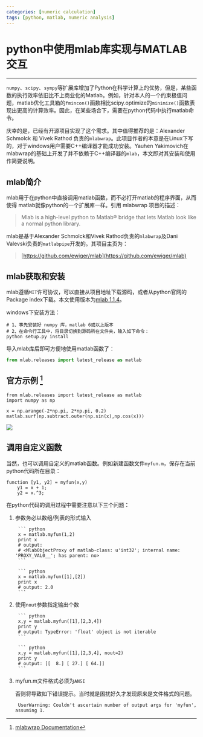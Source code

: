 ```yaml
---
categories: [numeric calculation]
tags: [python, matlab, numeric analysis]
---
```


# python中使用mlab库实现与MATLAB交互


---

`numpy`、`scipy`、`sympy`等扩展库增加了Python在科学计算上的优势，但是，某些函数的执行效率依旧比不上商业化的Matlab。例如，针对本人的一个约束极值问题，matlab优化工具箱的`fmincon()`函数相比scipy.optimize的`minimize()`函数表现出更高的计算效率。因此，在某些场合下，需要在python代码中执行matlab命令。

庆幸的是，已经有开源项目实现了这个需求。其中值得推荐的是：Alexander Schmolck 和 Vivek Rathod 负责的`mlabwrap`。此项目作者的本意是在Linux下写的，对于windows用户需要C++编译器才能成功安装。Yauhen Yakimovich在mlabwrap的基础上开发了并不依赖于C++编译器的`mlab`，本文即对其安装和使用作简要说明。

## mlab简介

mlab用于在python中直接调用matlab函数，而不必打开matlab的程序界面，从而使得 matlab就像python的一个扩展库一样。引用 mlabwrap 项目的描述：

> Mlab is a high-level python to Matlab® bridge that lets Matlab look like a normal python library.

mlab是基于Alexander Schmolck和Vivek Rathod负责的`mlabwrap`及Dani Valevski负责的`matlabpipe`开发的。其项目主页为：

> [https://github.com/ewiger/mlab](https://github.com/ewiger/mlab)


## mlab获取和安装

mlab遵循`MIT`许可协议，可以直接从项目地址下载源码，或者从python官网的Package index下载。本文使用版本为[mlab 1.1.4](https://pypi.python.org/pypi/mlab)。

windows下安装方法：


    # 1、事先安装好 numpy 库，matlab 6或以上版本
    # 2、在命令行工具中，将目录切换到源码所在文件夹，输入如下命令：
    python setup.py install


导入mlab库后即可方便地使用matlab函数了：

``` python
from mlab.releases import latest_release as matlab
```

## 官方示例 [^1]

    from mlab.releases import latest_release as matlab
    import numpy as np

    x = np.arange(-2*np.pi, 2*np.pi, 0.2)
    matlab.surf(np.subtract.outer(np.sin(x),np.cos(x)))

![](images/2015-11-15-01.png)


## 调用自定义函数

当然，也可以调用自定义的matlab函数。例如新建函数文件`myfun.m`，保存在当前python代码所在目录：

    function [y1, y2] = myfun(x,y)
        y1 = x + 1;
        y2 = x.^3;

在python代码的调用过程中需要注意以下三个问题：

1. 参数务必以数组/列表的形式输入

        ``` python
        x = matlab.myfun(1,2)
        print x
        # output:
        # <MlabObjectProxy of matlab-class: u'int32'; internal name: 'PROXY_VAL0__'; has parent: no>
        ```

        ``` python
        x = matlab.myfun([1],[2]) 
        print x
        # output: 2.0
        ```

2. 使用`nout`参数指定输出个数

        ``` python
        x,y = matlab.myfun([1],[2,3,4])
        print y
        # output: TypeError: 'float' object is not iterable
        ```

        ``` python
        x,y = matlab.myfun([1],[2,3,4], nout=2)
        print y
        # output: [[  8.] [ 27.] [ 64.]]
        ```

3. myfun.m文件格式必须为`ANSI`

    否则将导致如下错误提示。当时就是困扰好久才发现原来是文件格式的问题。

        UserWarning: Couldn't ascertain number of output args for 'myfun', assuming 1.


[^1]: [mlabwrap Documentation](http://mlabwrap.sourceforge.net/)